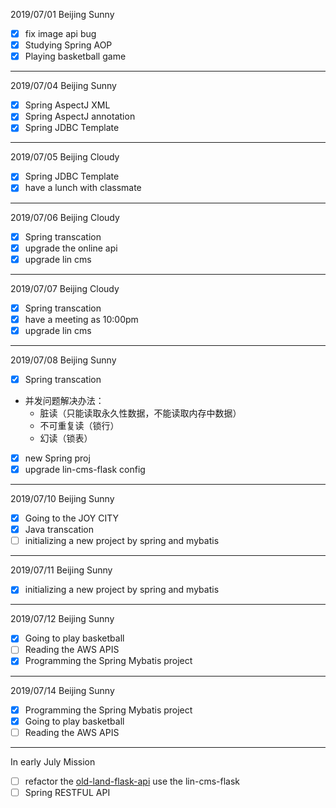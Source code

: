 2019/07/01 Beijing Sunny   
- [x] fix image api bug
- [x] Studying Spring AOP
- [x] Playing basketball game

---

2019/07/04 Beijing Sunny
- [x] Spring AspectJ XML
- [x] Spring AspectJ annotation
- [x] Spring JDBC Template

---

2019/07/05 Beijing Cloudy
- [x] Spring JDBC Template
- [x] have a lunch with classmate

---

2019/07/06 Beijing Cloudy
- [x] Spring transcation
- [x] upgrade the online api
- [x] upgrade lin cms

---

2019/07/07 Beijing Cloudy
- [x] Spring transcation
- [x] have a meeting as 10:00pm
- [x] upgrade lin cms

---

2019/07/08 Beijing Sunny
- [x] Spring transcation 
- 并发问题解决办法：
    * 脏读（只能读取永久性数据，不能读取内存中数据）
    * 不可重复读（锁行）
    * 幻读（锁表）
- [x] new Spring proj
- [x] upgrade lin-cms-flask config

---

2019/07/10 Beijing Sunny
- [x] Going to the JOY CITY
- [x] Java transcation
- [ ] initializing a new project by spring and mybatis 

---

2019/07/11 Beijing Sunny
- [x] initializing a new project by spring and mybatis

---

2019/07/12 Beijing Sunny
- [x] Going to play basketball
- [ ] Reading the AWS APIS
- [x] Programming the Spring Mybatis project

---

2019/07/14 Beijing Sunny
- [x] Programming the Spring Mybatis project
- [x] Going to play basketball
- [ ] Reading the AWS APIS

---

In early July Mission
- [ ] refactor the [old-land-flask-api](https://github.com/fujiale33/old-land-flask-api.git) use the lin-cms-flask
- [ ] Spring RESTFUL API
